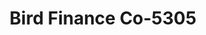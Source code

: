 ---
f_zip-code: 73401
f_state-code: OK
title: Bird Finance Co-5305
f_phone: 580-223-8064
f_city-only: Ardmore
f_address: 5 N Washington Street Ardmore
f_location-unique-id: '5305'
slug: bird-finance-co-5305
updated-on: '2024-05-30T13:46:58.046Z'
created-on: '2024-05-30T13:36:59.803Z'
published-on: '2024-05-30T13:54:32.469Z'
f_city-state: cms/city/ardmore-ok.md
f_company: cms/company/bird-finance-co.md
f_state: cms/state/oklahoma.md
layout: '[payday-loan].html'
tags: payday-loan
---